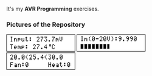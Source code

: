 It's my **AVR Programming** exercises.

### Pictures of the Repository
![](Thermometer_LM35/Simulate/Album.png)
![](Voltmeter_0-20V_BarDisplay/Simulate/Album.png)
![](Thermostat_LM35/Simulate/Album.png)
